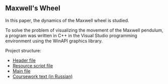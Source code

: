 ## Maxwell's Wheel

In this paper, the dynamics of the Maxwell wheel is studied. 

To solve the problem of visualizing the movement of the Maxwell pendulum, a program was written in C++ in the Visual Studio programming environment using the WinAPI graphics library.

Project structure:

- [Header file](resource_kurs.h)
- [Resource script file](Script_kurs.rc)
- [Main file](main_kurs.cpp)
- [Coursework text (in Russian)](text_Pershin.pdf)
